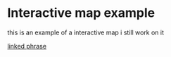 # Interactive map example

this is an example of a interactive map
i still work on it


[linked phrase](https://jsvelezm.github.io/interactive_map_example/)

